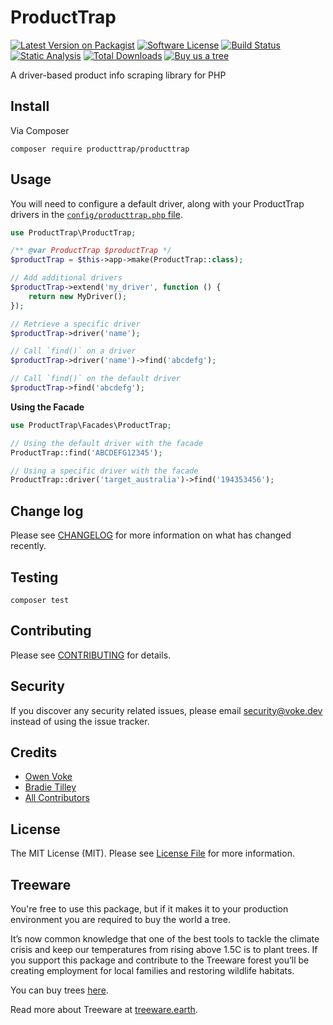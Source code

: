 # ProductTrap

[![Latest Version on Packagist][ico-version]][link-packagist]
[![Software License][ico-license]](LICENSE.md)
[![Build Status][ico-github-actions]][link-github-actions]
[![Static Analysis][ico-static-analysis]][link-static-analysis]
[![Total Downloads][ico-downloads]][link-downloads]
[![Buy us a tree][ico-treeware-gifting]][link-treeware-gifting]

A driver-based product info scraping library for PHP

## Install

Via Composer

```shell
composer require producttrap/producttrap
```

## Usage

You will need to configure a default driver, along with your ProductTrap drivers in the [`config/producttrap.php` file](./config/producttrap.php).

```php
use ProductTrap\ProductTrap;

/** @var ProductTrap $productTrap */
$productTrap = $this->app->make(ProductTrap::class);

// Add additional drivers
$productTrap->extend('my_driver', function () {
    return new MyDriver();
});

// Retrieve a specific driver
$productTrap->driver('name');

// Call `find()` on a driver
$productTrap->driver('name')->find('abcdefg');

// Call `find()` on the default driver
$productTrap->find('abcdefg');
```

**Using the Facade**

```php
use ProductTrap\Facades\ProductTrap;

// Using the default driver with the facade
ProductTrap::find('ABCDEFG12345');

// Using a specific driver with the facade
ProductTrap::driver('target_australia')->find('194353456');
```

## Change log

Please see [CHANGELOG](CHANGELOG.md) for more information on what has changed recently.

## Testing

```shell
composer test
```

## Contributing

Please see [CONTRIBUTING](.github/CONTRIBUTING.md) for details.

## Security

If you discover any security related issues, please email security@voke.dev instead of using the issue tracker.

## Credits

- [Owen Voke][link-author]
- [Bradie Tilley][link-author2]
- [All Contributors][link-contributors]

## License

The MIT License (MIT). Please see [License File](LICENSE.md) for more information.

## Treeware

You're free to use this package, but if it makes it to your production environment you are required to buy the world a tree.

It’s now common knowledge that one of the best tools to tackle the climate crisis and keep our temperatures from rising above 1.5C is to plant trees. If you support this package and contribute to the Treeware forest you’ll be creating employment for local families and restoring wildlife habitats.

You can buy trees [here][link-treeware-gifting].

Read more about Treeware at [treeware.earth][link-treeware].

[ico-version]: https://img.shields.io/packagist/v/producttrap/producttrap.svg?style=flat-square
[ico-license]: https://img.shields.io/badge/license-MIT-brightgreen.svg?style=flat-square
[ico-github-actions]: https://img.shields.io/github/actions/workflow/status/producttrap/producttrap/tests.yml?branch=main&style=flat-square&label=Tests
[ico-static-analysis]: https://img.shields.io/github/actions/workflow/status/producttrap/producttrap/static.yml?branch=main&style=flat-square&label=Static%20Analysis
[ico-downloads]: https://img.shields.io/packagist/dt/producttrap/producttrap.svg?style=flat-square
[ico-treeware-gifting]: https://img.shields.io/badge/Treeware-%F0%9F%8C%B3-lightgreen?style=flat-square

[link-packagist]: https://packagist.org/packages/producttrap/producttrap
[link-github-actions]: https://github.com/producttrap/producttrap/actions
[link-static-analysis]: https://github.com/producttrap/producttrap/actions/workflows/static.yml
[link-downloads]: https://packagist.org/packages/producttrap/producttrap
[link-treeware]: https://treeware.earth
[link-treeware-gifting]: https://ecologi.com/owenvoke?gift-trees
[link-author]: https://github.com/owenvoke
[link-author2]: https://github.com/bradietilley
[link-contributors]: ../../contributors
